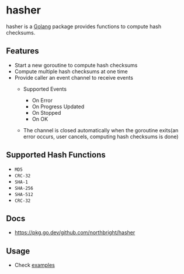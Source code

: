 # hasher

hasher is a [Golang](https://golang.org) package provides functions to compute hash checksums.

## Features
* Start a new goroutine to compute hash checksums
* Compute multiple hash checksums at one time
* Provide caller an event channel to receive events
  * Supported Events
    * On Error
    * On Progress Updated
    * On Stopped
    * On OK

  * The channel is closed automatically when the goroutine exits(an error occurs, user cancels, computing hash checksums is done)

## Supported Hash Functions
* `MD5`
* `CRC-32`
* `SHA-1`
* `SHA-256`
* `SHA-512`
* `CRC-32`

## Docs
* <https://pkg.go.dev/github.com/northbright/hasher>

## Usage
* Check [examples](https://pkg.go.dev/github.com/northbright/hasher#pkg-examples)
